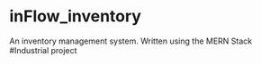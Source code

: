 # inFlow_inventory
An inventory management system. Written using the MERN Stack
#Industrial project


